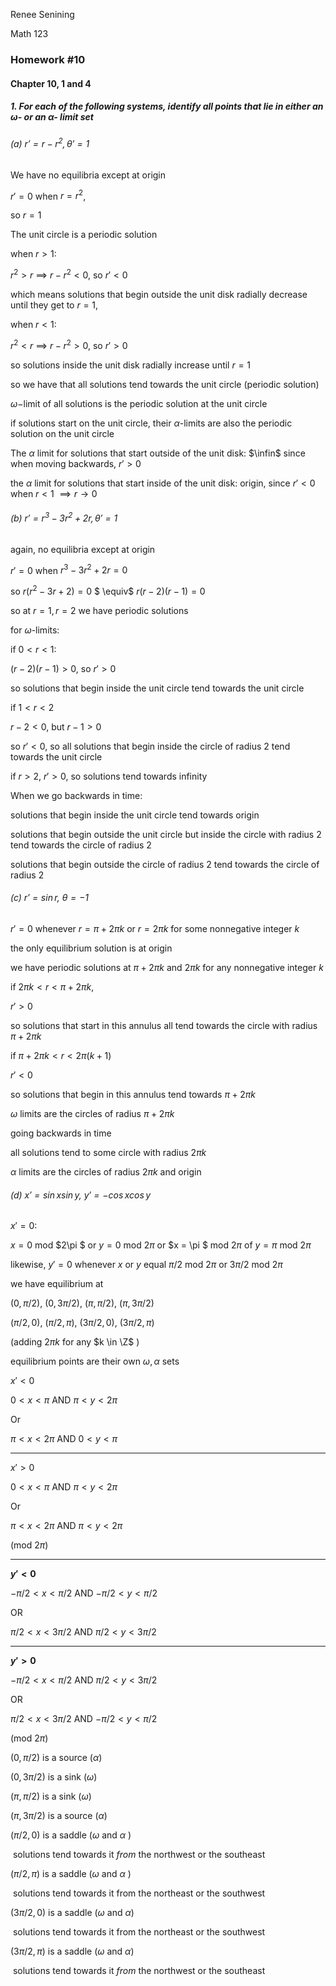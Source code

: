 Renee Senining

Math 123

### Homework #10

#### Chapter 10, 1 and 4

##### 1. For each of the following systems, identify all points that lie in either an $\omega$- or an $\alpha$- limit set

###### (a) $r' = r-r^2, \theta' = 1$ 

We have no equilibria except at origin

$r' = 0$ when $r = r^2$, 

so $r = 1$

The unit circle is a periodic solution

when $r > 1$:

$r^2 > r$ $\implies$ $r - r^2 < 0$, so $r' < 0$ 

which means solutions that begin outside the unit disk radially decrease until they get to $r = 1$,

when $r < 1$:

$r^2 < r$ $\implies$ $r - r^2 > 0$, so $r' > 0$ 

so solutions inside the unit disk radially increase until $r = 1$

so we have that all solutions tend towards the unit circle (periodic solution)

$\omega-$limit of all solutions is the periodic solution at the unit circle

if solutions start on the unit circle, their $\alpha$-limits are also the periodic solution on the unit circle

The $\alpha$ limit for solutions that start outside of the unit disk: $\infin$ since when moving backwards, $r' > 0$ 

the $\alpha$ limit for solutions that start inside of the unit disk: origin, since $r' < 0$ when $r < 1$ $\implies r \rightarrow 0$  

###### (b) $r' = r^3 - 3r^2 + 2r, \theta' = 1$ 

again, no equilibria except at origin

$r' = 0$ when $r^3 - 3r^2 + 2r = 0$

so $r(r^2 - 3r + 2) = 0$ $ \equiv$ $r(r-2)(r-1) = 0$

so at $r = 1, r= 2$ we have periodic solutions

for $\omega$-limits:

if $0<r < 1$: 

$(r-2)(r-1) > 0$, so $r' > 0$ 

so solutions that begin inside the unit circle tend towards the unit circle

if $1 < r < 2$

$r-2 < 0$, but $r-1 > 0$ 

so $r' < 0$, so all solutions that begin inside the circle of radius 2 tend towards the unit circle

if $r > 2$, $r' > 0$, so solutions tend towards infinity

When we go backwards in time:

solutions that begin inside the unit circle tend towards origin

solutions that begin outside the unit circle but inside the circle with radius 2 tend towards the circle of radius 2

solutions that begin outside the circle of radius 2 tend towards the circle of radius 2

###### (c) $r' = \sin r$, $\theta = -1$ 

$r' = 0$ whenever $r = \pi + 2\pi k$ or $r = 2\pi k$ for some nonnegative integer $k$ 

the only equilibrium solution is at origin

we have periodic solutions at $\pi + 2\pi k$ and $2\pi k$ for any nonnegative integer $k$ 

if $2\pi k < r < \pi + 2\pi k$, 

$r' > 0$

so solutions that start in this annulus all tend towards the circle with radius $\pi + 2\pi k$ 

if $\pi + 2\pi k < r < 2\pi(k+1)$ 

$r' < 0$ 

so solutions that begin in this annulus tend towards $\pi + 2\pi k$ 

$\omega$ limits are the circles of radius $\pi + 2\pi k$ 

going backwards in time

all solutions tend to some circle with radius $2\pi k$ 

$\alpha$ limits are the circles of radius $2\pi k$ and origin

###### (d) $x' = \sin x \sin y$, $y' = -\cos x \cos y$ 

$x' = 0$:

$x = 0$ mod $2\pi $ or $y = 0$ mod $2\pi$ or $x = \pi $ mod $2\pi$ of $y = \pi$ mod $2\pi$ 

likewise, $y' = 0$ whenever $x$ or $y$ equal $\pi/2$ mod $2\pi$ or $3\pi/2$ mod $2\pi$ 

we have equilibrium at

$(0, \pi /2)$, $(0, 3\pi/2)$, $(\pi, \pi/2)$, $(\pi, 3\pi/2)$ 

$(\pi/2, 0)$, $(\pi/2, \pi)$, $(3\pi/2, 0)$, $(3\pi/2, \pi)$ 

(adding $2\pi k$ for any $k \in \Z$ )

equilibrium points are their own $\omega, \alpha$ sets

$x' < 0$

$0 <x < \pi$ AND $\pi < y < 2\pi$  

Or

$\pi< x < 2\pi$ AND $0 < y < \pi$ 

----

$x' > 0$ 

$0 < x < \pi$  AND $\pi < y < 2\pi$ 

Or

$\pi < x < 2\pi$ AND $\pi < y < 2\pi$ 

(mod $2\pi$)

---

**$y' < 0$** 

$-\pi/2 < x < \pi/2$ AND $-\pi/2 < y < \pi/2$ 

OR

$\pi/2 < x < 3\pi/2$ AND $\pi/2 < y < 3\pi/2$ 

---

**$y' > 0$** 

$-\pi/2 < x < \pi/2$ AND $\pi/2 < y < 3\pi/2$ 

OR

$\pi/2 < x < 3\pi/2$ AND $-\pi/2 < y < \pi/2$ 

(mod $2\pi$)

$(0, \pi/2)$ is a source ($\alpha$)

$(0, 3\pi/2)$ is a sink ($\omega$)

$(\pi, \pi/2)$ is a sink $(\omega$)

$(\pi, 3\pi/2)$  is a source $(\alpha)$ 

$(\pi/2, 0)$ is a saddle ($\omega$ and $\alpha$ )

​	solutions tend towards it *from* the northwest or the southeast

$(\pi/2, \pi)$ is a saddle ($\omega$ and $\alpha$ )

​	solutions tend towards it from the northeast or the southwest

$(3\pi/2, 0)$ is a saddle ($\omega$ and $\alpha$)

​	solutions tend towards it from the northeast or the southwest

$(3\pi/2, \pi)$ is a saddle  ($\omega$ and $\alpha$)

​	solutions tend towards it *from* the northwest or the southeast



